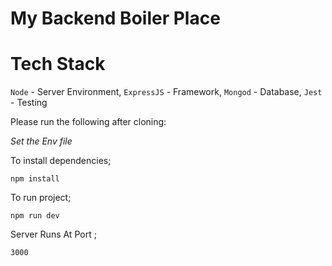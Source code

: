# My Backend Boiler Place

# Tech Stack

`Node` - Server Environment, `ExpressJS` - Framework, `Mongod` - Database, `Jest` - Testing

Please run the following after cloning:

_Set the Env file_

To install dependencies;

`npm install`

To run project;

`npm run dev`

Server Runs At Port ;

`3000`
